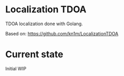 # Localization TDOA

TDOA localization done with Golang.

Based on: https://github.com/kn1m/LocalizationTDOA

# Current state

Initial WIP

